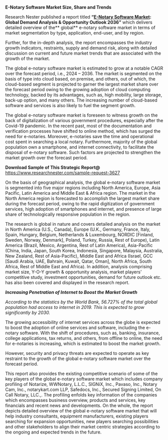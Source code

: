﻿**E-Notary Software Market Size, Share and Trends**

Research Nester published a report titled **“[E-Notary Software Market](https://www.researchnester.com/reports/e-notary-software-market/3627): Global Demand Analysis & Opportunity Outlook 2036”** which delivers detailed overview of the** global** e-notary software market in terms of market segmentation by type, application, end-user, and by region.

Further, for the in-depth analysis, the report encompasses the industry growth indicators, restraints, supply and demand risk, along with detailed discussion on current and future market trends that are associated with the growth of the market.

The global <a name="_hlk84252142"></a>e-notary software market is estimated to grow at a notable CAGR over the forecast period, i.e., 2024 – 2036. The market is segmented on the basis of type into cloud based, on premise, and others, out of which, the cloud-based segment is projected to garner the largest market share over the forecast period owing to the growing adoption of cloud computing technology, backed by its advantages, such as, high mobility, large storage, back-up option, and many others. The increasing number of cloud-based software and services is also likely to fuel the segment growth.

The global e-notary software market is foreseen to witness growth on the back of digitalization of various government procedures, especially after the Covid-19 pandemic. In the recent past, most of the documentation and verification processes have shifted to online method, which has surged the need for e-notaries. Moreover, e-notaries save the time and operational cost spent in searching a local notary. Furthermore, majority of the global population own a smartphone, and internet connectivity, to facilitate the disposal of e-notary software. Such factors are projected to strengthen the market growth over the forecast period.

**Download Sample of This Strategic Report@** <https://www.researchnester.com/sample-request-3627>

On the basis of geographical analysis, the global e-notary software market is segmented into five major regions including North America, Europe, Asia Pacific, Latin America and Middle East & Africa region. The market in the North America region is forecasted to accomplish the largest market share during the forecast period, owing to the rapid digitization of government services, high adoption of smartphones and internet, and presence of large share of technologically responsive population in the region.

The research is global in nature and covers detailed analysis on the market in North America (U.S., Canada), Europe (U.K., Germany, France, Italy, Spain, Hungary, Belgium, Netherlands & Luxembourg, NORDIC [Finland, Sweden, Norway, Denmark], Poland, Turkey, Russia, Rest of Europe), Latin America (Brazil, Mexico, Argentina, Rest of Latin America), Asia-Pacific (China, India, Japan, South Korea, Indonesia, Singapore, Malaysia, Australia, New Zealand, Rest of Asia-Pacific), Middle East and Africa (Israel, GCC [Saudi Arabia, UAE, Bahrain, Kuwait, Qatar, Oman], North Africa, South Africa, Rest of Middle East and Africa). In addition, analysis comprising market size, Y-O-Y growth & opportunity analysis, market players’ competitive study, investment opportunities, demand for future outlook etc. has also been covered and displayed in the research report.

***Increasing Penetration of Internet to Boost the Market Growth***

*According to the statistics by the World Bank, 56.727% of the total global population had access to internet in 2019. This is expected to grow significantly by 2030.*

The growing accessibility of internet services across the globe is expected to boost the adoption of online services and software, including the e-notary software. With the shift of procedures, such as, banking, insurance, college applications, tax returns, and others, from offline to online, the need for e-notaries is increasing, which is estimated to boost the market growth. 

However, security and privacy threats are expected to operate as key restraint to the growth of the global e-notary software market over the forecast period.

This report also provides the existing competitive scenario of some of the key players of the global e-notary software market which includes company profiling of Notarize, WWNotary, L.L.C., SIGNiX, Inc., Pavaso, Inc., Notary Cam, Inc., notarykart.com LLP, Safedocs, Inc., Secured Signing Limited, On Call Notary, LLC.,. The profiling enfolds key information of the companies which encompasses business overview, products and services, key financials and recent news and developments. On the whole, the report depicts detailed overview of the global e-notary software market that will help industry consultants, equipment manufacturers, existing players searching for expansion opportunities, new players searching possibilities and other stakeholders to align their market centric strategies according to the ongoing and expected trends in the future.      
